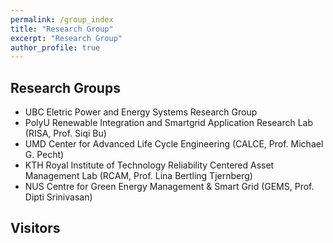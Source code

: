 ```yaml
---
permalink: /group_index
title: "Research Group"
excerpt: "Research Group"
author_profile: true
---
```


## Research Groups
- UBC Eletric Power and Energy Systems Research Group
- PolyU Renewable Integration and Smartgrid Application Research Lab (RISA, Prof. Siqi Bu) 
- UMD Center for Advanced Life Cycle Engineering (CALCE, Prof. Michael G. Pecht)
- KTH Royal Institute of Technology Reliability Centered Asset Management Lab (RCAM, Prof. Lina Bertling Tjernberg)
- NUS Centre for Green Energy Management & Smart Grid (GEMS, Prof. Dipti Srinivasan)

## Visitors
<script type="text/javascript" id="clustrmaps" src="//cdn.clustrmaps.com/map_v2.js?cl=ffffff&w=400&t=n&d=ZTOd4LckulvSmQP3J9MLcrivOfRpFn1X2wBfmYuxabA"></script>


